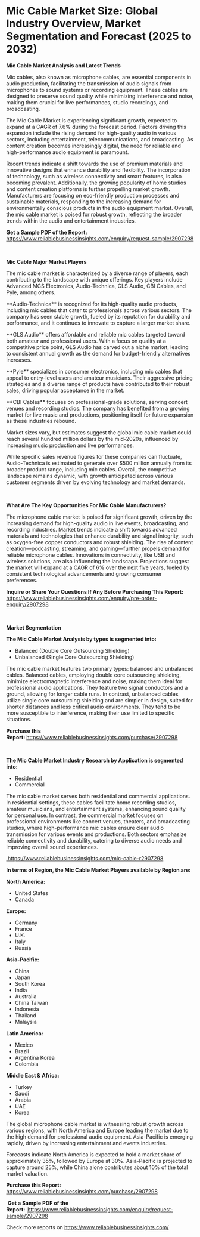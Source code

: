 <p><h1>Mic Cable Market Size: Global Industry Overview, Market Segmentation and Forecast (2025 to 2032)</h1></p><p><strong>Mic Cable Market Analysis and Latest Trends</strong></p>
<p><p>Mic cables, also known as microphone cables, are essential components in audio production, facilitating the transmission of audio signals from microphones to sound systems or recording equipment. These cables are designed to preserve sound quality while minimizing interference and noise, making them crucial for live performances, studio recordings, and broadcasting.</p><p>The Mic Cable Market is experiencing significant growth, expected to expand at a CAGR of 7.6% during the forecast period. Factors driving this expansion include the rising demand for high-quality audio in various sectors, including entertainment, telecommunications, and broadcasting. As content creation becomes increasingly digital, the need for reliable and high-performance audio equipment is paramount.</p><p>Recent trends indicate a shift towards the use of premium materials and innovative designs that enhance durability and flexibility. The incorporation of technology, such as wireless connectivity and smart features, is also becoming prevalent. Additionally, the growing popularity of home studios and content creation platforms is further propelling market growth. Manufacturers are focusing on eco-friendly production processes and sustainable materials, responding to the increasing demand for environmentally conscious products in the audio equipment market. Overall, the mic cable market is poised for robust growth, reflecting the broader trends within the audio and entertainment industries.</p></p>
<p><strong>Get a Sample PDF of the Report:&nbsp;</strong> <a href="https://www.reliablebusinessinsights.com/enquiry/request-sample/2907298?utm_campaign=2534&utm_medium=2&utm_source=Github&utm_content=ia&utm_term=12032025&utm_id=mic-cable">https://www.reliablebusinessinsights.com/enquiry/request-sample/2907298</a></p>
<p>&nbsp;</p>
<p><strong>Mic Cable Major Market Players</strong></p>
<p><p>The mic cable market is characterized by a diverse range of players, each contributing to the landscape with unique offerings. Key players include Advanced MCS Electronics, Audio-Technica, GLS Audio, CBI Cables, and Pyle, among others. </p><p>**Audio-Technica** is recognized for its high-quality audio products, including mic cables that cater to professionals across various sectors. The company has seen stable growth, fueled by its reputation for durability and performance, and it continues to innovate to capture a larger market share.</p><p>**GLS Audio** offers affordable and reliable mic cables targeted toward both amateur and professional users. With a focus on quality at a competitive price point, GLS Audio has carved out a niche market, leading to consistent annual growth as the demand for budget-friendly alternatives increases.</p><p>**Pyle** specializes in consumer electronics, including mic cables that appeal to entry-level users and amateur musicians. Their aggressive pricing strategies and a diverse range of products have contributed to their robust sales, driving popular acceptance in the market.</p><p>**CBI Cables** focuses on professional-grade solutions, serving concert venues and recording studios. The company has benefited from a growing market for live music and productions, positioning itself for future expansion as these industries rebound.</p><p>Market sizes vary, but estimates suggest the global mic cable market could reach several hundred million dollars by the mid-2020s, influenced by increasing music production and live performances. </p><p>While specific sales revenue figures for these companies can fluctuate, Audio-Technica is estimated to generate over $500 million annually from its broader product range, including mic cables. Overall, the competitive landscape remains dynamic, with growth anticipated across various customer segments driven by evolving technology and market demands.</p></p>
<p>&nbsp;</p>
<p><strong>What Are The Key Opportunities For Mic Cable Manufacturers?</strong></p>
<p><p>The microphone cable market is poised for significant growth, driven by the increasing demand for high-quality audio in live events, broadcasting, and recording industries. Market trends indicate a shift towards advanced materials and technologies that enhance durability and signal integrity, such as oxygen-free copper conductors and robust shielding. The rise of content creation—podcasting, streaming, and gaming—further propels demand for reliable microphone cables. Innovations in connectivity, like USB and wireless solutions, are also influencing the landscape. Projections suggest the market will expand at a CAGR of 6% over the next five years, fueled by consistent technological advancements and growing consumer preferences.</p></p>
<p><strong>Inquire or Share Your Questions If Any Before Purchasing This Report:</strong> <a href="https://www.reliablebusinessinsights.com/enquiry/pre-order-enquiry/2907298?utm_campaign=2534&utm_medium=2&utm_source=Github&utm_content=ia&utm_term=12032025&utm_id=mic-cable">https://www.reliablebusinessinsights.com/enquiry/pre-order-enquiry/2907298</a></p>
<p>&nbsp;</p>
<p><strong>Market Segmentation</strong></p>
<p><strong>The Mic Cable Market Analysis by types is segmented into:</strong></p>
<p><ul><li>Balanced (Double Core Outsourcing Shielding)</li><li>Unbalanced (Single Core Outsourcing Shielding)</li></ul></p>
<p><p>The mic cable market features two primary types: balanced and unbalanced cables. Balanced cables, employing double core outsourcing shielding, minimize electromagnetic interference and noise, making them ideal for professional audio applications. They feature two signal conductors and a ground, allowing for longer cable runs. In contrast, unbalanced cables utilize single core outsourcing shielding and are simpler in design, suited for shorter distances and less critical audio environments. They tend to be more susceptible to interference, making their use limited to specific situations.</p></p>
<p><strong>Purchase this Report:&nbsp;</strong><a href="https://www.reliablebusinessinsights.com/purchase/2907298?utm_campaign=2534&utm_medium=2&utm_source=Github&utm_content=ia&utm_term=12032025&utm_id=mic-cable">https://www.reliablebusinessinsights.com/purchase/2907298</a></p>
<p>&nbsp;</p>
<p><strong>The Mic Cable Market Industry Research by Application is segmented into:</strong></p>
<p><ul><li>Residential</li><li>Commercial</li></ul></p>
<p><p>The mic cable market serves both residential and commercial applications. In residential settings, these cables facilitate home recording studios, amateur musicians, and entertainment systems, enhancing sound quality for personal use. In contrast, the commercial market focuses on professional environments like concert venues, theaters, and broadcasting studios, where high-performance mic cables ensure clear audio transmission for various events and productions. Both sectors emphasize reliable connectivity and durability, catering to diverse audio needs and improving overall sound experiences.</p></p>
<p><a href="https://www.reliablebusinessinsights.com/mic-cable-r2907298?utm_campaign=2534&utm_medium=2&utm_source=Github&utm_content=ia&utm_term=12032025&utm_id=mic-cable">&nbsp;https://www.reliablebusinessinsights.com/mic-cable-r2907298</a></p>
<p><strong>In terms of Region, the Mic Cable Market Players available by Region are:</strong></p>
<p>
    <p> <strong> North America: </strong>
        <ul>
            <li>United States</li>
            <li>Canada</li>
        </ul>
        </p> 
    <p> <strong> Europe: </strong>
        <ul>
            <li>Germany</li>
            <li>France</li>
            <li>U.K.</li>
            <li>Italy</li>
            <li>Russia</li>
        </ul>
        </p> 
    <p> <strong> Asia-Pacific: </strong>
        <ul>
            <li>China</li>
            <li>Japan</li>
            <li>South Korea</li>
            <li>India</li>
            <li>Australia</li>
            <li>China Taiwan</li>
            <li>Indonesia</li>
            <li>Thailand</li>
            <li>Malaysia</li>
        </ul>
        </p> 
    <p> <strong> Latin America: </strong>
        <ul>
            <li>Mexico</li>
            <li>Brazil</li>
            <li>Argentina Korea</li>
            <li>Colombia</li>
        </ul>
        </p> 
    <p> <strong> Middle East & Africa: </strong>
        <ul>
            <li>Turkey</li>
            <li>Saudi</li>
            <li>Arabia</li>
            <li>UAE</li>
            <li>Korea</li>
        </ul>
    </p>
    </p>
<p><p>The global microphone cable market is witnessing robust growth across various regions, with North America and Europe leading the market due to the high demand for professional audio equipment. Asia-Pacific is emerging rapidly, driven by increasing entertainment and events industries. </p><p>Forecasts indicate North America is expected to hold a market share of approximately 35%, followed by Europe at 30%. Asia-Pacific is projected to capture around 25%, while China alone contributes about 10% of the total market valuation.</p></p>
<p><strong>Purchase this Report: </strong><a href="https://www.reliablebusinessinsights.com/purchase/2907298?utm_campaign=2534&utm_medium=2&utm_source=Github&utm_content=ia&utm_term=12032025&utm_id=mic-cable">https://www.reliablebusinessinsights.com/purchase/2907298</a></p>
<p>&nbsp;<strong>Get a Sample PDF of the Report:&nbsp;&nbsp;</strong><a href="https://www.reliablebusinessinsights.com/enquiry/request-sample/2907298?utm_campaign=2534&utm_medium=2&utm_source=Github&utm_content=ia&utm_term=12032025&utm_id=mic-cable">https://www.reliablebusinessinsights.com/enquiry/request-sample/2907298</a></p>
<p><strong></strong></p>
<p>Check more reports on <a href="https://www.reliablebusinessinsights.com/?utm_campaign=2534&utm_medium=2&utm_source=Github&utm_content=ia&utm_term=12032025&utm_id=mic-cable">https://www.reliablebusinessinsights.com/</a></p>